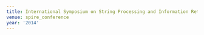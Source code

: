 ```yaml
---
title: International Symposium on String Processing and Information Retrieval (2014)
venue: spire_conference
year: '2014'
---
```

